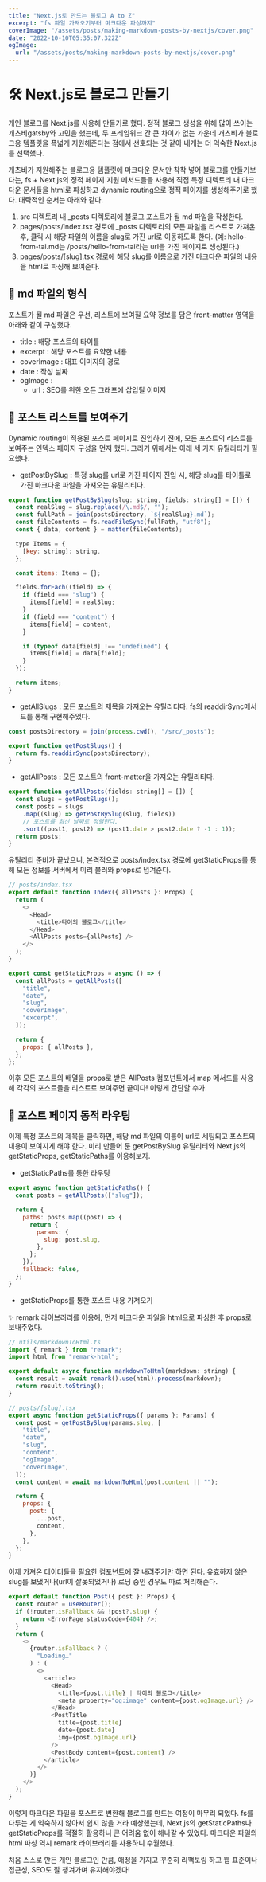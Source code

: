 ```yaml
---
title: "Next.js로 만드는 블로그 A to Z"
excerpt: "fs 파일 가져오기부터 마크다운 파싱까지"
coverImage: "/assets/posts/making-markdown-posts-by-nextjs/cover.png"
date: "2022-10-10T05:35:07.322Z"
ogImage:
  url: "/assets/posts/making-markdown-posts-by-nextjs/cover.png"
---
```


# 🛠 Next.js로 블로그 만들기

개인 블로그를 Next.js를 사용해 만들기로 했다. 정적 블로그 생성을 위해 많이 쓰이는 개츠비gatsby와 고민을 했는데, 두 프레임워크 간 큰 차이가 없는 가운데 개츠비가 블로그용 템플릿을 폭넓게 지원해준다는 점에서 선호되는 것 같아 내게는 더 익숙한 Next.js를 선택했다.

개츠비가 지원해주는 블로그용 템플릿에 마크다운 문서만 착착 넣어 블로그를 만들기보다는, fs + Next.js의 정적 페이지 지원 메서드들을 사용해 직접 특정 디렉토리 내 마크다운 문서들을 html로 파싱하고 dynamic routing으로 정적 페이지를 생성해주기로 했다. 대략적인 순서는 아래와 같다.

1. src 디렉토리 내 \_posts 디렉토리에 블로그 포스트가 될 md 파일을 작성한다.
2. pages/posts/index.tsx 경로에 \_posts 디렉토리의 모든 파일을 리스트로 가져온 후, 클릭 시 해당 파일의 이름을 slug로 가진 url로 이동하도록 한다. (예: hello-from-tai.md는 /posts/hello-from-tai라는 url을 가진 페이지로 생성된다.)
3. pages/posts/[slug].tsx 경로에 해당 slug를 이름으로 가진 마크다운 파일의 내용을 html로 파싱해 보여준다.

## 📃 md 파일의 형식

포스트가 될 md 파일은 우선, 리스트에 보여질 요약 정보를 담은 front-matter 영역을 아래와 같이 구성했다.

- title : 해당 포스트의 타이틀
- excerpt : 해당 포스트를 요약한 내용
- coverImage : 대표 이미지의 경로
- date : 작성 날짜
- ogImage :
  - url : SEO를 위한 오픈 그래프에 삽입될 이미지

## 💾 포스트 리스트를 보여주기

Dynamic routing이 적용된 포스트 페이지로 진입하기 전에, 모든 포스트의 리스트를 보여주는 인덱스 페이지 구성을 먼저 했다. 그러기 위해서는 아래 세 가지 유틸리티가 필요했다.

- getPostBySlug : 특정 slug를 url로 가진 페이지 진입 시, 해당 slug를 타이틀로 가진 마크다운 파일을 가져오는 유틸리티다.

```javascript
export function getPostBySlug(slug: string, fields: string[] = []) {
  const realSlug = slug.replace(/\.md$/, "");
  const fullPath = join(postsDirectory, `${realSlug}.md`);
  const fileContents = fs.readFileSync(fullPath, "utf8");
  const { data, content } = matter(fileContents);

  type Items = {
    [key: string]: string,
  };

  const items: Items = {};

  fields.forEach((field) => {
    if (field === "slug") {
      items[field] = realSlug;
    }
    if (field === "content") {
      items[field] = content;
    }

    if (typeof data[field] !== "undefined") {
      items[field] = data[field];
    }
  });

  return items;
}
```

- getAllSlugs : 모든 포스트의 제목을 가져오는 유틸리티다. fs의 readdirSync메서드를 통해 구현해주었다.

```javascript
const postsDirectory = join(process.cwd(), "/src/_posts");

export function getPostSlugs() {
  return fs.readdirSync(postsDirectory);
}
```

- getAllPosts : 모든 포스트의 front-matter을 가져오는 유틸리티다.

```javascript
export function getAllPosts(fields: string[] = []) {
  const slugs = getPostSlugs();
  const posts = slugs
    .map((slug) => getPostBySlug(slug, fields))
    // 포스트를 최신 날짜로 정렬한다.
    .sort((post1, post2) => (post1.date > post2.date ? -1 : 1));
  return posts;
}
```

유틸리티 준비가 끝났으니, 본격적으로 posts/index.tsx 경로에 getStaticProps를 통해 모든 정보를 서버에서 미리 불러와 props로 넘겨준다.

```javascript
// posts/index.tsx
export default function Index({ allPosts }: Props) {
  return (
    <>
      <Head>
        <title>타이의 블로그</title>
      </Head>
      <AllPosts posts={allPosts} />
    </>
  );
}

export const getStaticProps = async () => {
  const allPosts = getAllPosts([
    "title",
    "date",
    "slug",
    "coverImage",
    "excerpt",
  ]);

  return {
    props: { allPosts },
  };
};
```

이후 모든 포스트의 배열을 props로 받은 AllPosts 컴포넌트에서 map 메서드를 사용해 각각의 포스트들을 리스트로 보여주면 끝이다! 이렇게 간단할 수가.

## 🥚 포스트 페이지 동적 라우팅

이제 특정 포스트의 제목을 클릭하면, 해당 md 파일의 이름이 url로 세팅되고 포스트의 내용이 보여지게 해야 한다. 미리 만들어 둔 getPostBySlug 유틸리티와 Next.js의 getStaticProps, getStaticPaths를 이용해보자.

- getStaticPaths를 통한 라우팅

```javascript
export async function getStaticPaths() {
  const posts = getAllPosts(["slug"]);

  return {
    paths: posts.map((post) => {
      return {
        params: {
          slug: post.slug,
        },
      };
    }),
    fallback: false,
  };
}
```

- getStaticProps를 통한 포스트 내용 가져오기

✨ remark 라이브러리를 이용해, 먼저 마크다운 파일을 html으로 파싱한 후 props로 보내주었다.

```javascript
// utils/markdownToHtml.ts
import { remark } from "remark";
import html from "remark-html";

export default async function markdownToHtml(markdown: string) {
  const result = await remark().use(html).process(markdown);
  return result.toString();
}

// posts/[slug].tsx
export async function getStaticProps({ params }: Params) {
  const post = getPostBySlug(params.slug, [
    "title",
    "date",
    "slug",
    "content",
    "ogImage",
    "coverImage",
  ]);
  const content = await markdownToHtml(post.content || "");

  return {
    props: {
      post: {
        ...post,
        content,
      },
    },
  };
}
```

이제 가져온 데이터들을 필요한 컴포넌트에 잘 내려주기만 하면 된다. 유효하지 않은 slug를 보냈거나(url이 잘못되었거나) 로딩 중인 경우도 따로 처리해준다.

```javascript
export default function Post({ post }: Props) {
  const router = useRouter();
  if (!router.isFallback && !post?.slug) {
    return <ErrorPage statusCode={404} />;
  }
  return (
    <>
      {router.isFallback ? (
        "Loading…"
      ) : (
        <>
          <article>
            <Head>
              <title>{post.title} | 타이의 블로그</title>
              <meta property="og:image" content={post.ogImage.url} />
            </Head>
            <PostTitle
              title={post.title}
              date={post.date}
              img={post.ogImage.url}
            />
            <PostBody content={post.content} />
          </article>
        </>
      )}
    </>
  );
}
```

이렇게 마크다운 파일을 포스트로 변환해 블로그를 만드는 여정이 마무리 되었다. fs를 다루는 게 익숙하지 않아서 쉽지 않을 거라 예상했는데, Next.js의 getStaticPaths나 getStaticProps를 적절히 활용하니 큰 어려움 없이 해나갈 수 있었다. 마크다운 파일의 html 파싱 역시 remark 라이브러리를 사용하니 수월했다.

처음 스스로 만든 개인 블로그인 만큼, 애정을 가지고 꾸준히 리팩토링 하고 웹 표준이나 접근성, SEO도 잘 챙겨가며 유지해야겠다!
